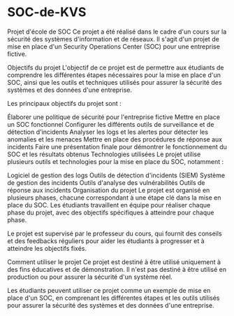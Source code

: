 # SOC-de-KVS
Projet d'école de SOC
Ce projet a été réalisé dans le cadre d'un cours sur la sécurité des systèmes d'information et de réseaux. Il s'agit d'un projet de mise en place d'un Security Operations Center (SOC) pour une entreprise fictive.

Objectifs du projet
L'objectif de ce projet est de permettre aux étudiants de comprendre les différentes étapes nécessaires pour la mise en place d'un SOC, ainsi que les outils et techniques utilisés pour assurer la sécurité des systèmes et des données d'une entreprise.

Les principaux objectifs du projet sont :

Élaborer une politique de sécurité pour l'entreprise fictive
Mettre en place un SOC fonctionnel
Configurer les différents outils de surveillance et de détection d'incidents
Analyser les logs et les alertes pour détecter les anomalies et les menaces
Mettre en place des procédures de réponse aux incidents
Faire une présentation finale pour démontrer le fonctionnement du SOC et les résultats obtenus
Technologies utilisées
Le projet utilise plusieurs outils et technologies pour la mise en place du SOC, notamment :

Logiciel de gestion des logs
Outils de détection d'incidents (SIEM)
Système de gestion des incidents
Outils d'analyse des vulnérabilités
Outils de réponse aux incidents
Organisation du projet
Le projet est organisé en plusieurs phases, chacune correspondant à une étape clé dans la mise en place du SOC. Les étudiants travaillent en équipe pour réaliser chaque phase du projet, avec des objectifs spécifiques à atteindre pour chaque phase.

Le projet est supervisé par le professeur du cours, qui fournit des conseils et des feedbacks réguliers pour aider les étudiants à progresser et à atteindre les objectifs fixés.

Comment utiliser le projet
Ce projet est destiné à être utilisé uniquement à des fins éducatives et de démonstration. Il n'est pas destiné à être utilisé en production ou pour assurer la sécurité d'un système réel.

Les étudiants peuvent utiliser ce projet comme un exemple de mise en place d'un SOC, en comprenant les différentes étapes et les outils utilisés pour assurer la sécurité des systèmes et des données d'une entreprise.
